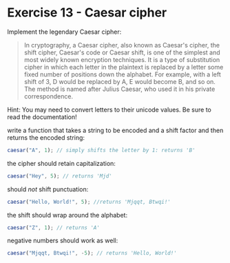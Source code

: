 # Exercise 13 - Caesar cipher

Implement the legendary Caesar cipher:

> In cryptography, a Caesar cipher, also known as Caesar's cipher, the shift cipher, Caesar's code or Caesar shift, is one of the simplest and most widely known encryption techniques. It is a type of substitution cipher in which each letter in the plaintext is replaced by a letter some fixed number of positions down the alphabet. For example, with a left shift of 3, D would be replaced by A, E would become B, and so on. The method is named after Julius Caesar, who used it in his private correspondence.

Hint: You may need to convert letters to their unicode values. Be sure to read the documentation!

write a function that takes a string to be encoded and a shift factor and then returns the encoded string:

```javascript
caesar("A", 1); // simply shifts the letter by 1: returns 'B'
```

the cipher should retain capitalization:

```javascript
caesar("Hey", 5); // returns 'Mjd'
```

should _not_ shift punctuation:

```javascript
caesar("Hello, World!", 5); //returns 'Mjqqt, Btwqi!'
```

the shift should wrap around the alphabet:

```javascript
caesar("Z", 1); // returns 'A'
```

negative numbers should work as well:

```javascript
caesar("Mjqqt, Btwqi!", -5); // returns 'Hello, World!'
```
